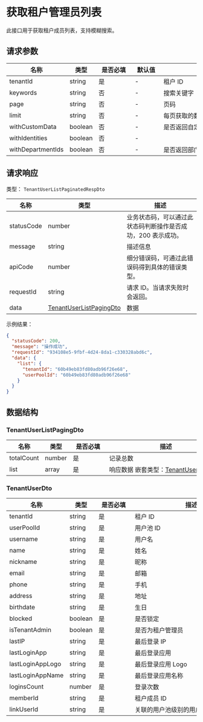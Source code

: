 # 获取租户管理员列表

<!--
  警告⚠️：
  不要直接修改该文档，
  https://github.com/Authing/authing-docs-factory
  使用该项目进行生成
-->

<LastUpdated />

此接口用于获取租户成员列表，支持模糊搜索。

## 请求参数

| 名称 | 类型 | <div style="width:80px">是否必填</div> | <div style="width:60px">默认值</div> | <div style="width:300px">描述</div> | <div style="width:200px">示例值</div> |
| ---- | ---- | ---- | ---- | ---- | ---- |
| tenantId | string | 是 | - | 租户 ID  |  |
| keywords | string | 否 | - | 搜索关键字  |  |
| page | string | 否 | - | 页码  |  |
| limit | string | 否 | - | 每页获取的数据量  |  |
| withCustomData | boolean | 否 | - | 是否返回自定义字段  |  |
| withIdentities | boolean | 否 | - |   |  |
| withDepartmentIds | boolean | 否 | - | 是否返回部门信息  |  |



  
## 请求响应

类型： `TenantUserListPaginatedRespDto`

| 名称 | 类型 | 描述 |
| ---- | ---- | ---- |
| statusCode | number | 业务状态码，可以通过此状态码判断操作是否成功，200 表示成功。 |
| message | string | 描述信息 |
| apiCode | number | 细分错误码，可通过此错误码得到具体的错误类型。 |
| requestId | string | 请求 ID。当请求失败时会返回。 |
| data | <a href="#TenantUserListPagingDto">TenantUserListPagingDto</a> | 数据 |



示例结果：

```json
{
  "statusCode": 200,
  "message": "操作成功",
  "requestId": "934108e5-9fbf-4d24-8da1-c330328abd6c",
  "data": {
    "list": {
      "tenantId": "60b49eb83fd80adb96f26e68",
      "userPoolId": "60b49eb83fd80adb96f26e68"
    }
  }
}
```

## 数据结构


### <a id="TenantUserListPagingDto"></a> TenantUserListPagingDto

| 名称 | 类型 | <div style="width:80px">是否必填</div> | <div style="width:300px">描述</div> | <div style="width:200px">示例值</div> |
| ---- |  ---- | ---- | ---- | ---- |
| totalCount | number | 是 | 记录总数   |  |
| list | array | 是 | 响应数据 嵌套类型：<a href="#TenantUserDto">TenantUserDto</a>。  |  |


### <a id="TenantUserDto"></a> TenantUserDto

| 名称 | 类型 | <div style="width:80px">是否必填</div> | <div style="width:300px">描述</div> | <div style="width:200px">示例值</div> |
| ---- |  ---- | ---- | ---- | ---- |
| tenantId | string | 是 | 租户 ID   |  `60b49eb83fd80adb96f26e68` |
| userPoolId | string | 是 | 用户池 ID   |  `60b49eb83fd80adb96f26e68` |
| username | string | 是 | 用户名   |  |
| name | string | 是 | 姓名   |  |
| nickname | string | 是 | 昵称   |  |
| email | string | 是 | 邮箱   |  |
| phone | string | 是 | 手机   |  |
| address | string | 是 | 地址   |  |
| birthdate | string | 是 | 生日   |  |
| blocked | boolean | 是 | 是否锁定   |  |
| isTenantAdmin | boolean | 是 | 是否为租户管理员   |  |
| lastIP | string | 是 | 最后登录 IP   |  |
| lastLoginApp | string | 是 | 最后登录应用   |  |
| lastLoginAppLogo | string | 是 | 最后登录应用 Logo   |  |
| lastLoginAppName | string | 是 | 最后登录应用名称   |  |
| loginsCount | number | 是 | 登录次数   |  |
| memberId | string | 是 | 租户成员 ID   |  |
| linkUserId | string | 是 | 关联的用户池级别的用户 ID   |  |


